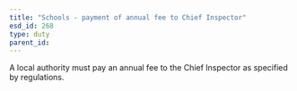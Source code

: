 ```yaml
---
title: "Schools - payment of annual fee to Chief Inspector"
esd_id: 268
type: duty
parent_id:  
---
```


A local authority must pay an annual fee to the Chief Inspector as specified by regulations.

